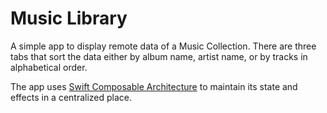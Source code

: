 # Music Library

A simple app to display remote data of a Music Collection. There are three tabs that sort the data either by album name, artist name, or by tracks in alphabetical order.

The app uses [Swift Composable Architecture](https://github.com/pointfreeco/swift-composable-architecture) to maintain its state and effects in a centralized place.
